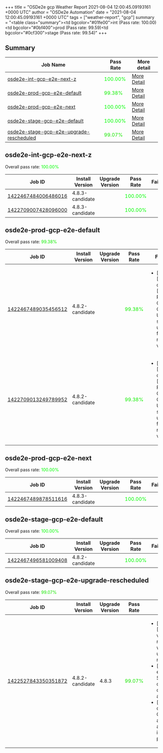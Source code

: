 +++
title = "OSDe2e gcp Weather Report 2021-08-04 12:00:45.09193161 +0000 UTC"
author = "OSDe2e Automation"
date = "2021-08-04 12:00:45.09193161 +0000 UTC"
tags = ["weather-report", "gcp"]
summary = "<table class=\"summary\"><tr><td bgcolor=\"#01fe00\"></td><td>int (Pass rate: 100.00)</td></tr><tr><td bgcolor=\"#0bf400\"></td><td>prod (Pass rate: 99.59)</td></tr><tr><td bgcolor=\"#0cf300\"></td><td>stage (Pass rate: 99.54)</td></tr></table>"
+++
## Summary

| Job Name | Pass Rate | More detail |
|----------|-----------|-------------|
|[osde2e-int-gcp-e2e-next-z](https://prow.ci.openshift.org/?job=osde2e-int-gcp-e2e-next-z)| <span style="color:#01fe00;">100.00%</span>|[More Detail](#osde2e-int-gcp-e2e-next-z)|
|[osde2e-prod-gcp-e2e-default](https://prow.ci.openshift.org/?job=osde2e-prod-gcp-e2e-default)| <span style="color:#10ef00;">99.38%</span>|[More Detail](#osde2e-prod-gcp-e2e-default)|
|[osde2e-prod-gcp-e2e-next](https://prow.ci.openshift.org/?job=osde2e-prod-gcp-e2e-next)| <span style="color:#01fe00;">100.00%</span>|[More Detail](#osde2e-prod-gcp-e2e-next)|
|[osde2e-stage-gcp-e2e-default](https://prow.ci.openshift.org/?job=osde2e-stage-gcp-e2e-default)| <span style="color:#01fe00;">100.00%</span>|[More Detail](#osde2e-stage-gcp-e2e-default)|
|[osde2e-stage-gcp-e2e-upgrade-rescheduled](https://prow.ci.openshift.org/?job=osde2e-stage-gcp-e2e-upgrade-rescheduled)| <span style="color:#18e700;">99.07%</span>|[More Detail](#osde2e-stage-gcp-e2e-upgrade-rescheduled)|



## osde2e-int-gcp-e2e-next-z

Overall pass rate: <span style="color:#01fe00;">100.00%</span>

| Job ID | Install Version | Upgrade Version | Pass Rate | Failures |
|--------|-----------------|-----------------|-----------|----------|
[1422467484006486016](https://prow.ci.openshift.org/view/gs/origin-ci-test/logs/osde2e-int-gcp-e2e-next-z/1422467484006486016) | 4.8.3-candidate |  | <span style="color:#01fe00;">100.00%</span>|
[1422709007428096000](https://prow.ci.openshift.org/view/gs/origin-ci-test/logs/osde2e-int-gcp-e2e-next-z/1422709007428096000) | 4.8.3-candidate |  | <span style="color:#01fe00;">100.00%</span>|



## osde2e-prod-gcp-e2e-default

Overall pass rate: <span style="color:#10ef00;">99.38%</span>

| Job ID | Install Version | Upgrade Version | Pass Rate | Failures |
|--------|-----------------|-----------------|-----------|----------|
[1422467489035456512](https://prow.ci.openshift.org/view/gs/origin-ci-test/logs/osde2e-prod-gcp-e2e-default/1422467489035456512) | 4.8.2-candidate |  | <span style="color:#10ef00;">99.38%</span>|<ul><li>[install] [Suite: operators] [OSD] RBAC Operator Operator Upgrade should upgrade from the replaced version</li></ul>
[1422709013249789952](https://prow.ci.openshift.org/view/gs/origin-ci-test/logs/osde2e-prod-gcp-e2e-default/1422709013249789952) | 4.8.2-candidate |  | <span style="color:#10ef00;">99.38%</span>|<ul><li>[install] [Suite: operators] [OSD] RBAC Operator Operator Upgrade should upgrade from the replaced version</li></ul>



## osde2e-prod-gcp-e2e-next

Overall pass rate: <span style="color:#01fe00;">100.00%</span>

| Job ID | Install Version | Upgrade Version | Pass Rate | Failures |
|--------|-----------------|-----------------|-----------|----------|
[1422467489878511616](https://prow.ci.openshift.org/view/gs/origin-ci-test/logs/osde2e-prod-gcp-e2e-next/1422467489878511616) | 4.8.3-candidate |  | <span style="color:#01fe00;">100.00%</span>|



## osde2e-stage-gcp-e2e-default

Overall pass rate: <span style="color:#01fe00;">100.00%</span>

| Job ID | Install Version | Upgrade Version | Pass Rate | Failures |
|--------|-----------------|-----------------|-----------|----------|
[1422467496581009408](https://prow.ci.openshift.org/view/gs/origin-ci-test/logs/osde2e-stage-gcp-e2e-default/1422467496581009408) | 4.8.2-candidate |  | <span style="color:#01fe00;">100.00%</span>|



## osde2e-stage-gcp-e2e-upgrade-rescheduled

Overall pass rate: <span style="color:#18e700;">99.07%</span>

| Job ID | Install Version | Upgrade Version | Pass Rate | Failures |
|--------|-----------------|-----------------|-----------|----------|
[1422527843350351872](https://prow.ci.openshift.org/view/gs/origin-ci-test/logs/osde2e-stage-gcp-e2e-upgrade-rescheduled/1422527843350351872) | 4.8.2-candidate | 4.8.3 | <span style="color:#18e700;">99.07%</span>|<ul><li>[install] [Suite: e2e] [OSD] namespace validating webhook namespace validating webhook Privileged users can manage all namespaces</li><li>[upgrade] [Suite: e2e] Encrypted Storage in GCP clusters can be created by dedicated admins</li><li>[upgrade] [Suite: operators] CloudIngressOperator apischeme apischemes CR instance must be present on cluster</li></ul>




